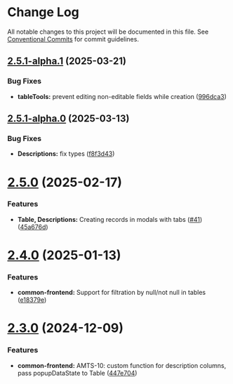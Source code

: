 # Change Log

All notable changes to this project will be documented in this file.
See [Conventional Commits](https://conventionalcommits.org) for commit guidelines.

## [2.5.1-alpha.1](https://github.com/boarteam/boar-pack/compare/@boarteam/boar-pack-common-frontend@2.5.1-alpha.0...@boarteam/boar-pack-common-frontend@2.5.1-alpha.1) (2025-03-21)


### Bug Fixes

* **tableTools:** prevent editing non-editable fields while creation ([996dca3](https://github.com/boarteam/boar-pack/commit/996dca3535d0bd75052c1ed3dc0526abd4f54425))





## [2.5.1-alpha.0](https://github.com/boarteam/boar-pack/compare/@boarteam/boar-pack-common-frontend@2.5.0...@boarteam/boar-pack-common-frontend@2.5.1-alpha.0) (2025-03-13)


### Bug Fixes

* **Descriptions:** fix types ([f8f3d43](https://github.com/boarteam/boar-pack/commit/f8f3d4395122961074ab26be43e0541b9ef9ccca))





# [2.5.0](https://github.com/boarteam/boar-pack/compare/@boarteam/boar-pack-common-frontend@2.4.0...@boarteam/boar-pack-common-frontend@2.5.0) (2025-02-17)


### Features

* **Table, Descriptions:** Creating records in modals with tabs ([#41](https://github.com/boarteam/boar-pack/issues/41)) ([45a676d](https://github.com/boarteam/boar-pack/commit/45a676da993df37b9486691f9479c1539aa3234d))





# [2.4.0](https://github.com/boarteam/boar-pack/compare/@boarteam/boar-pack-common-frontend@2.3.0...@boarteam/boar-pack-common-frontend@2.4.0) (2025-01-13)


### Features

* **common-frontend:** Support for filtration by null/not null in tables ([e18379e](https://github.com/boarteam/boar-pack/commit/e18379e1ccb79e49d09b4d2b5d14bb7bc451db6b))





# [2.3.0](https://github.com/boarteam/boar-pack/compare/@boarteam/boar-pack-common-frontend@2.1.0...@boarteam/boar-pack-common-frontend@2.3.0) (2024-12-09)


### Features

* **common-frontend:** AMTS-10: custom function for description columns, pass popupDataState to Table ([447e704](https://github.com/boarteam/boar-pack/commit/447e704c7a29eefa6e19e063a0d0477823ae1739))
